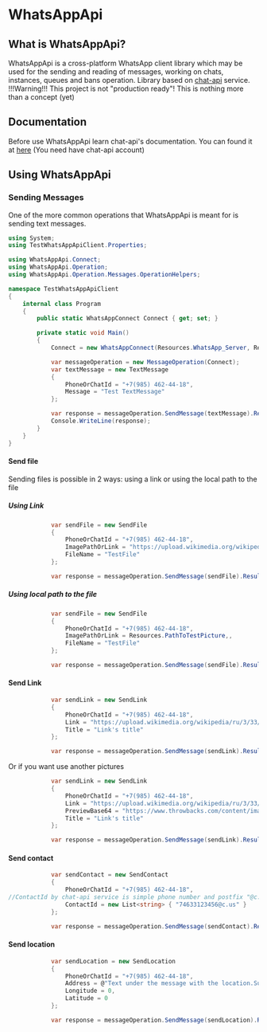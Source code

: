 # WhatsAppApi



## What is WhatsAppApi?

WhatsAppApi is a cross-platform WhatsApp client library which may be used for the sending and reading of messages, working on chats, instances, queues and bans operation.
Library based on [chat-api](https://chat-api.com) service.
!!!Warning!!! This project is not "production ready"! This is nothing more than a concept (yet)

## Documentation

Before use WhatsAppApi learn chat-api's documentation. You can found it at [here](https://app.chat-api.com/docs) (You need have chat-api account)

## Using WhatsAppApi

### Sending Messages

One of the more common operations that WhatsAppApi is meant for is sending text messages.

```csharp
using System;
using TestWhatsAppApiClient.Properties;

using WhatsAppApi.Connect;
using WhatsAppApi.Operation;
using WhatsAppApi.Operation.Messages.OperationHelpers;

namespace TestWhatsAppApiClient
{
    internal class Program
    {
        public static WhatsAppConnect Connect { get; set; }

        private static void Main()
        {
            Connect = new WhatsAppConnect(Resources.WhatsApp_Server, Resources.WhatsApp_Instance, Resources.WhatsApp_Token); //to protect this data

            var messageOperation = new MessageOperation(Connect);
            var textMessage = new TextMessage
            {
                PhoneOrChatId = "+7(985) 462-44-18",
                Message = "Test TextMessage"
            };

            var response = messageOperation.SendMessage(textMessage).Result;
            Console.WriteLine(response);
        }
    }
}


```

#### Send file
Sending files is possible in 2 ways: using a link or using the local path to the file
##### Using Link
```csharp
            var sendFile = new SendFile
            {
                PhoneOrChatId = "+7(985) 462-44-18",
                ImagePathOrLink = "https://upload.wikimedia.org/wikipedia/ru/3/33/NatureCover2001.jpg",
                FileName = "TestFile"
            };

            var response = messageOperation.SendMessage(sendFile).Result;
```

##### Using local path to the file
```csharp
            var sendFile = new SendFile
            {
                PhoneOrChatId = "+7(985) 462-44-18",
                ImagePathOrLink = Resources.PathToTestPicture,,
                FileName = "TestFile"
            };

            var response = messageOperation.SendMessage(sendFile).Result;
```

#### Send Link

```csharp
            var sendLink = new SendLink
            {
                PhoneOrChatId = "+7(985) 462-44-18",
                Link = "https://upload.wikimedia.org/wikipedia/ru/3/33/NatureCover2001.jpg",
                Title = "Link's title"
            };

            var response = messageOperation.SendMessage(sendLink).Result;
```

Or if you want use another pictures
```csharp
            var sendLink = new SendLink
            {
                PhoneOrChatId = "+7(985) 462-44-18",
                Link = "https://upload.wikimedia.org/wikipedia/ru/3/33/NatureCover2001.jpg",
                PreviewBase64 = "https://www.throwbacks.com/content/images/2017/09/Untitled-design--63--1.png",
                Title = "Link's title"
            };

            var response = messageOperation.SendMessage(sendLink).Result;
```


#### Send contact

```csharp
            var sendContact = new SendContact
            {
                PhoneOrChatId = "+7(985) 462-44-18",
//ContactId by chat-api service is simple phone number and postfix "@c.us"
                ContactId = new List<string> { "74633123456@c.us" } 
            };

            var response = messageOperation.SendMessage(sendContact).Result;
```

#### Send location
```csharp
            var sendLocation = new SendLocation
            {
                PhoneOrChatId = "+7(985) 462-44-18",
                Address = @"Text under the message with the location.Supports two strings. To use two strings, use the '\n' character.",
                Longitude = 0,
                Latitude = 0
            };

            var response = messageOperation.SendMessage(sendLocation).Result;
```
